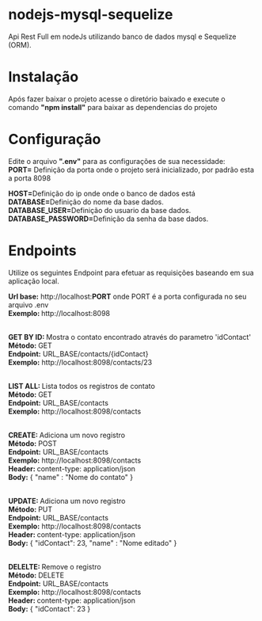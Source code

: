 # nodejs-mysql-sequelize
Api Rest Full em nodeJs utilizando banco de dados mysql e Sequelize (ORM).

# Instalação
Após fazer baixar o projeto acesse o diretório baixado e execute o comando <b>"npm install"</b> 
para baixar as dependencias do projeto

# Configuração
Edite o arquivo <b>".env"</b> para as configurações de sua necessidade:<br>
<b>PORT=</b> Definição da porta onde o projeto será inicializado, por padrão esta a porta 8098<br>

<b>HOST=</b>Definição do ip onde onde o banco de dados está<br>
<b>DATABASE=</b>Definição do nome da base dados.</br>
<b>DATABASE_USER=</b>Definição do usuario da base dados.</br>
<b>DATABASE_PASSWORD=</b>Definição da senha da base dados.</br>

# Endpoints
Utilize os seguintes Endpoint para efetuar as requisições baseando em sua aplicação local.<br>

<b>Url base:</b> http://localhost:<b>PORT</b> onde PORT é a porta configurada no seu arquivo .env<br/>
<b>Exemplo: </b> http://localhost:8098<br><br>

<b>GET BY ID: </b> Mostra o contato encontrado através do parametro 'idContact'<br/>
<b>Método: </b> GET <br>
<b>Endpoint:</b> URL_BASE/contacts/{idContact}<br/>
<b>Exemplo:</b> http://localhost:8098/contacts/23<br/><br/>

<b>LIST ALL: </b> Lista todos os registros de contato<br/>
<b>Método: </b> GET <br>
<b>Endpoint:</b> URL_BASE/contacts<br/>
<b>Exemplo:</b> http://localhost:8098/contacts<br/><br/>

<b>CREATE: </b> Adiciona um novo registro<br/>
<b>Método: </b> POST <br>
<b>Endpoint:</b> URL_BASE/contacts<br/>
<b>Exemplo:</b> http://localhost:8098/contacts<br/>
<b>Header: </b> content-type: application/json<br/>
<b>Body:</b> { "name" : "Nome do contato" }<br/><br/>

<b>UPDATE: </b> Adiciona um novo registro<br/>
<b>Método: </b> PUT <br>
<b>Endpoint:</b> URL_BASE/contacts<br/>
<b>Exemplo:</b> http://localhost:8098/contacts<br/>
<b>Header: </b> content-type: application/json<br/>
<b>Body:</b> {	"idContact": 23,	"name" : "Nome editado" } <br/><br/>

<b>DELELTE: </b> Remove o registro<br/>
<b>Método: </b> DELETE <br>
<b>Endpoint:</b> URL_BASE/contacts<br/>
<b>Exemplo:</b> http://localhost:8098/contacts<br/>
<b>Header: </b> content-type: application/json<br/>
<b>Body:</b> {	"idContact": 23 } <br/><br/>
